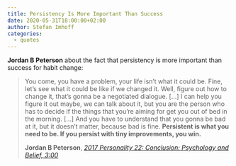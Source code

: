 ```yaml
---
title: Persistency Is More Important Than Success
date: 2020-05-31T18:00:00+02:00
author: Stefan Imhoff
categories:
  - quotes
---
```


**Jordan B Peterson** about the fact that persistency is more important than success for habit change:

> You come, you have a problem, your life isn’t what it could be. Fine, let’s see what it could be like if we changed it. Well, figure out how to change it, that’s gonna be a negotiated dialogue. […] I can help you figure it out maybe, we can talk about it, but you are the person who has to decide if the things that you’re aiming for get you out of bed in the morning. […] And you have to understand that you gonna be bad at it, but it doesn’t matter, because bad is fine. **Persistent is what you need to be. If you persist with tiny improvements, you win.**
>
> **Jordan B Peterson**, _[2017 Personality 22: Conclusion: Psychology and Belief, 3:00](https://youtu.be/J9j-bVDrGdI)_
